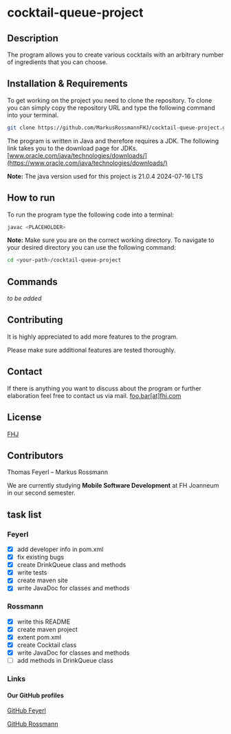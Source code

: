# cocktail-queue-project

## Description

The program allows you to create various cocktails with an arbitrary number of ingredients that you can choose.

## Installation & Requirements

To get working on the project you need to clone the repository. To clone you can simply copy the repository URL and type the following command into your terminal.

```bash
git clone https://github.com/MarkusRossmannFHJ/cocktail-queue-project.git
```

The program is written in Java and therefore requires a JDK. The following link takes you to the download page for JDKs.
[www.oracle.com/java/technologies/downloads/](https://www.oracle.com/java/technologies/downloads/)

 **Note:** The java version used for this project is 21.0.4 2024-07-16 LTS

## How to run

To run the program type the following code into a terminal:

```bash
javac <PLACEHOLDER> 
```

**Note:** Make sure you are on the correct working directory. To navigate to your desired   directory you can use the following command:

```bash
cd <your-path>/cocktail-queue-project
```

## Commands

*to be added*

## Contributing

It is highly appreciated to add more features to the program.

Please make sure additional features are tested thoroughly.

## Contact

If there is anything you want to discuss about the program or
further elaboration feel free to contact us via mail.
[foo.bar[at]fhj.com](mailto:foo.bar@fhj.com)

## License

[FHJ](https://www.fh-joanneum.at/)

## Contributors

Thomas Feyerl – Markus Rossmann

We are currently studying **Mobile Software Development** at FH Joanneum in our second semester.

## task list

### Feyerl

- [x] add developer info in pom.xml
- [x] fix existing bugs
- [x] create DrinkQueue class and methods
- [x] write tests
- [x] create maven site
- [x] write JavaDoc for classes and methods

### Rossmann

- [x] write this README
- [x] create maven project
- [x] extent pom.xml
- [x] create Cocktail class
- [x] write JavaDoc for classes and methods
- [ ] add methods in DrinkQueue class

### Links

#### Our GitHub profiles

[GitHub Feyerl](https://github.com/FrontendTF)

[GitHub Rossmann](https://github.com/MarkusRossmannFHJ)